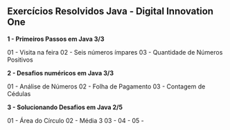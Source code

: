 ## Exercícios Resolvidos Java - Digital Innovation One

**1 - Primeiros Passos em Java 3/3** 

01 - Visita na feira
02 - Seis números ímpares
03 - Quantidade de Números Positivos

**2 - Desafios numéricos em Java 3/3**

01 - Análise de Números
02 - Folha de Pagamento
03 - Contagem de Cédulas

**3 - Solucionando Desafios em Java 2/5** 

01 - Área do Círculo
02 - Média 3
03 - 
04 - 
05 -